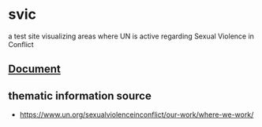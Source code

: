 # svic
a test site visualizing areas where UN is active regarding Sexual Violence in Conflict

## [Document](https://hackmd.io/s/S1243yIpV)

## thematic information source
- https://www.un.org/sexualviolenceinconflict/our-work/where-we-work/
